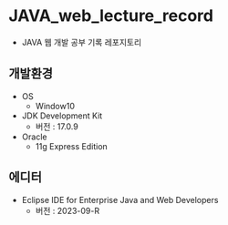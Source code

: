 # JAVA_web_lecture_record
 - JAVA 웹 개발 공부 기록 레포지토리

## 개발환경
- OS
  - Window10 
- JDK Development Kit
  - 버전 : 17.0.9
- Oracle
  - 11g Express Edition 

## 에디터
- Eclipse IDE for Enterprise Java and Web Developers
  - 버전 : 2023-09-R
 
